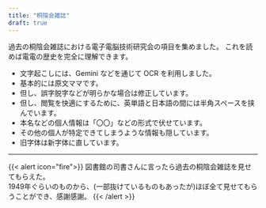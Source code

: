 ```yaml
---
title: "桐陰会雑誌"
draft: true
---
```


過去の桐陰会雑誌における電子電脳技術研究会の項目を集めました。
これを読めば電電の歴史を完全に理解できます。

- 文字起こしには、Gemini などを通じて OCR を利用しました。
- 基本的には原文ママです。
- 但し、誤字脱字などが明らかな場合は修正しています。
- 但し、閲覧を快適にするために、英単語と日本語の間には半角スペースを挟んでいます。
- 本名などの個人情報は「〇〇」などの形式で伏せています。
- その他の個人が特定できてしまうような情報も隠しています。
- 旧字体は新字体に直しています。
---
{{< alert icon="fire">}}
図書館の司書さんに言ったら過去の桐陰会雑誌を見せてもらえた。<br>1949年ぐらいのものから、(一部抜けているものもあったが)ほぼ全て見せてもらうことができ、感謝感謝。
{{< /alert >}}